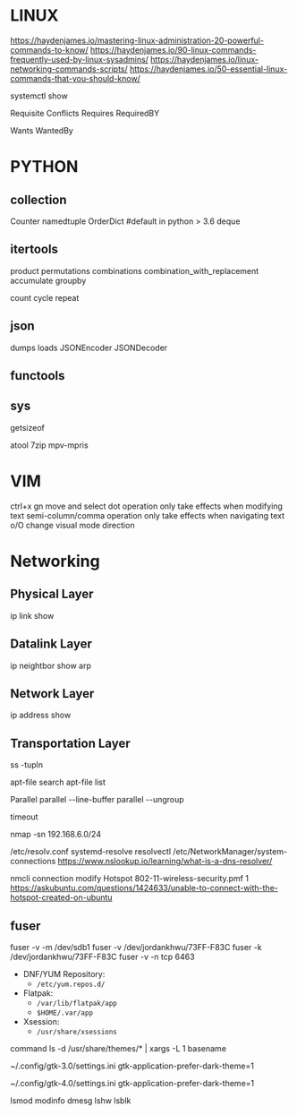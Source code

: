 # LINUX

https://haydenjames.io/mastering-linux-administration-20-powerful-commands-to-know/
https://haydenjames.io/90-linux-commands-frequently-used-by-linux-sysadmins/
https://haydenjames.io/linux-networking-commands-scripts/
https://haydenjames.io/50-essential-linux-commands-that-you-should-know/

systemctl show

Requisite
Conflicts
Requires
RequiredBY

Wants
WantedBy

# PYTHON

## collection

Counter
namedtuple
OrderDict #default in python > 3.6
deque

## itertools

product
permutations
combinations
combination_with_replacement
accumulate
groupby

count
cycle
repeat

## json

dumps
loads
JSONEncoder
JSONDecoder

## functools

## sys

getsizeof

atool
7zip
mpv-mpris

# VIM

ctrl+x
gn move and select
dot operation only take effects when modifying text
semi-column/comma operation only take effects when navigating text
o/O change visual mode direction

# Networking

## Physical Layer

ip link show

## Datalink Layer

ip neightbor show
arp

## Network Layer

ip address show

## Transportation Layer

ss -tupln

apt-file search
apt-file list

Parallel
parallel --line-buffer
parallel --ungroup

timeout

nmap -sn 192.168.6.0/24

/etc/resolv.conf
systemd-resolve
resolvectl
/etc/NetworkManager/system-connections
https://www.nslookup.io/learning/what-is-a-dns-resolver/

nmcli connection modify Hotspot 802-11-wireless-security.pmf 1
https://askubuntu.com/questions/1424633/unable-to-connect-with-the-hotspot-created-on-ubuntu

## fuser

fuser -v -m /dev/sdb1
fuser -v /dev/jordankhwu/73FF-F83C
fuser -k /dev/jordankhwu/73FF-F83C
fuser -v -n tcp 6463

- DNF/YUM Repository:
  - `/etc/yum.repos.d/`
- Flatpak:
  - `/var/lib/flatpak/app`
  - `$HOME/.var/app`
- Xsession:
  - `/usr/share/xsessions`

command ls -d /usr/share/themes/\* | xargs -L 1 basename

~/.config/gtk-3.0/settings.ini
gtk-application-prefer-dark-theme=1

~/.config/gtk-4.0/settings.ini
gtk-application-prefer-dark-theme=1

lsmod
modinfo
dmesg
lshw
lsblk
